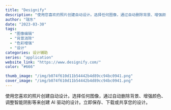 ```yaml
---
title: "Designify"
description: "使用您喜欢的照片创建自动设计。选择任何图像，通过自动删除背景、增强颜色、调整智能阴影等来创建 AI 驱动的设计。立即保存"
author: "瑞东"
date: "2023-03-30"
tags:
  - "图像编辑"
  - "背景消除"
  - "色彩增强"
  - "设计"
categories: 设计辅助
series: "application"
website_link: "https://www.designify.com/"
color: "#666"

thumb_image: "/img/b074f610d11b54442b4d89cc94bc0941.png"
cover_image: "/img/b074f610d11b54442b4d89cc94bc0941.png"
---
```


使用您喜欢的照片创建自动设计。选择任何图像，通过自动删除背景、增强颜色、调整智能阴影等来创建 AI 驱动的设计。立即保存、下载或共享您的设计。